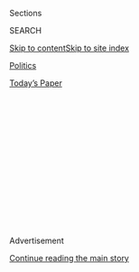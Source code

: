 <div id="app">

<div>

<div>

<div>

<div class="NYTAppHideMasthead css-1q2w90k e1suatyy0">

<div class="section css-ui9rw0 e1suatyy2">

<div class="css-eph4ug er09x8g0">

<div class="css-6n7j50">

</div>

<span class="css-1dv1kvn">Sections</span>

<div class="css-10488qs">

<span class="css-1dv1kvn">SEARCH</span>

</div>

[Skip to content](#site-content)[Skip to site
index](#site-index)

</div>

<div id="masthead-section-label" class="css-1wr3we4 eaxe0e00">

[Politics](https://www.nytimes.com/section/politics)

</div>

<div class="css-10698na e1huz5gh0">

</div>

</div>

<div id="masthead-bar-one" class="section hasLinks css-15hmgas e1csuq9d3">

<div class="css-uqyvli e1csuq9d0">

</div>

<div class="css-1uqjmks e1csuq9d1">

</div>

<div class="css-9e9ivx">

[](https://myaccount.nytimes.com/auth/login?response_type=cookie&client_id=vi)

</div>

<div class="css-1bvtpon e1csuq9d2">

[Today’s
Paper](https://www.nytimes.com/section/todayspaper)

</div>

</div>

</div>

</div>

<div data-aria-hidden="false">

<div id="site-content" data-role="main">

<div>

<div class="css-1aor85t" style="opacity:0.000000001;z-index:-1;visibility:hidden">

<div class="css-1hqnpie">

<div class="css-epjblv">

<span class="css-17xtcya">[Politics](/section/politics)</span><span class="css-x15j1o">|</span><span class="css-fwqvlz">Pentagon
Sidesteps Trump to Ban the Confederate
Flag</span>

</div>

<div class="css-k008qs">

<div class="css-1iwv8en">

<span class="css-18z7m18"></span>

<div>

</div>

</div>

<span class="css-1n6z4y">https://nyti.ms/32tZD8I</span>

<div class="css-1705lsu">

<div class="css-4xjgmj">

<div class="css-4skfbu" data-role="toolbar" data-aria-label="Social Media Share buttons, Save button, and Comments Panel with current comment count" data-testid="share-tools">

  - 
  - 
  - 
  - 
    
    <div class="css-6n7j50">
    
    </div>

  - 
  - 

</div>

</div>

</div>

</div>

</div>

</div>

<div id="NYT_TOP_BANNER_REGION" class="css-13pd83m">

</div>

<div id="top-wrapper" class="css-1sy8kpn">

<div id="top-slug" class="css-l9onyx">

Advertisement

</div>

[Continue reading the main
story](#after-top)

<div class="ad top-wrapper" style="text-align:center;height:100%;display:block;min-height:250px">

<div id="top" class="place-ad" data-position="top" data-size-key="top">

</div>

</div>

<div id="after-top">

</div>

</div>

<div>

<div id="sponsor-wrapper" class="css-1hyfx7x">

<div id="sponsor-slug" class="css-19vbshk">

Supported by

</div>

[Continue reading the main
story](#after-sponsor)

<div id="sponsor" class="ad sponsor-wrapper" style="text-align:center;height:100%;display:block">

</div>

<div id="after-sponsor">

</div>

</div>

<div class="css-186x18t">

</div>

<div class="css-1vkm6nb ehdk2mb0">

# Pentagon Sidesteps Trump to Ban the Confederate Flag

</div>

The defense secretary lists the types of flags that are allowed to
appear on bases worldwide. That flag does not fit.

<div class="css-79elbk" data-testid="photoviewer-wrapper">

<div class="css-z3e15g" data-testid="photoviewer-wrapper-hidden">

</div>

<div class="css-1a48zt4 ehw59r15" data-testid="photoviewer-children">

![<span class="css-16f3y1r e13ogyst0" data-aria-hidden="true">Defense
Secretary Mark T. Esper’s memo goes after the many American soldiers,
Marines and airmen who display Confederate flags and other symbols in
their barracks and in parking lots on military
installations.</span><span class="css-cnj6d5 e1z0qqy90" itemprop="copyrightHolder"><span class="css-1ly73wi e1tej78p0">Credit...</span><span><span>Pool
photo by Greg
Nash</span></span></span>](https://static01.nyt.com/images/2020/07/17/us/politics/17dc-military/merlin_174401388_dcce9b5b-fed3-4c62-b8b5-3fd0a0a219db-articleLarge.jpg?quality=75&auto=webp&disable=upscale)

</div>

</div>

<div class="css-18e8msd">

<div class="css-vp77d3 epjyd6m0">

<div class="css-hus3qt ey68jwv0" data-aria-hidden="true">

[![Helene
Cooper](https://static01.nyt.com/images/2018/08/24/multimedia/author-helene-cooper/author-helene-cooper-thumbLarge.png
"Helene Cooper")](https://www.nytimes.com/by/helene-cooper)

</div>

<div class="css-1baulvz">

By [<span class="css-1baulvz last-byline" itemprop="name">Helene
Cooper</span>](https://www.nytimes.com/by/helene-cooper)

</div>

</div>

  - 
    
    <div class="css-ld3wwf e16638kd2">
    
    July 17,
    2020
    
    </div>

  - 
    
    <div class="css-4xjgmj">
    
    <div class="css-d8bdto" data-role="toolbar" data-aria-label="Social Media Share buttons, Save button, and Comments Panel with current comment count" data-testid="share-tools">
    
      - 
      - 
      - 
      - 
        
        <div class="css-6n7j50">
        
        </div>
    
      - 
      - 
    
    </div>
    
    </div>

</div>

</div>

<div class="section meteredContent css-1r7ky0e" name="articleBody" itemprop="articleBody">

<div class="css-1fanzo5 StoryBodyCompanionColumn">

<div class="css-53u6y8">

WASHINGTON — The Pentagon, without once mentioning the word
“Confederate,” announced a policy on Friday that essentially banned
displays of the Confederate flag on military installations around the
world.

In a carefully worded memo that Defense Department officials said they
hoped would avoid igniting another [defense of the flag from President
Trump](https://www.nytimes.com/2020/07/06/us/politics/trump-bubba-wallace-nascar.html),
Defense Secretary Mark T. Esper issued guidance that listed the types of
flags that could be displayed on military installations — in barracks,
on cars and on signs.

According to the guidance, appropriate flags include those of American
states and territories, military services and other countries that are
allies of the United States. The guidance never specifically says that
Confederate flags are banned, but they do not fit in any of the approved
categories — and any such flags are prohibited.

“Problem solved — we hope,” one Defense Department official said on
Friday, speaking on the condition of anonymity so as not to anger Mr.
Trump.

</div>

</div>

<div class="css-1fanzo5 StoryBodyCompanionColumn">

<div class="css-53u6y8">

That senior military leaders are contorting themselves to such an extent
shows the gap that has developed between the White House and the
[movement for racial
justice](https://www.nytimes.com/2020/06/07/us/unrest-protests-minneapolis-ending.html)
that has swept across the country since the killing of George Floyd
while in police custody in May in Minneapolis. As protests ignited,
senior Defense Department officials began grappling with the legacy of
racism in the military.

Gen. Mark A. Milley, the chairman of the Joint Chiefs of Staff, said
last week at a House hearing that the Pentagon needed to take “a hard
look” at changing the names of Army bases honoring Confederate officers
who had fought against the Union during the Civil War, explicitly laying
out a course that [diverges from his commander in
chief](https://www.nytimes.com/2020/06/10/us/politics/trump-rejects-renaming-military-bases.html).

Ten Army bases that [honor Confederate
generals](https://www.nytimes.com/2020/06/11/us/military-bases-confederates.html)
who fought to defend the slaveholding South have been the focus of a
growing movement for change. Mr. Trump, for his part, has sided with
those who want symbols of the Confederacy to remain in place.

“The United States of America trained and deployed our HEROES on these
Hallowed Grounds, and won two World Wars,” [Mr. Trump
wrote](https://twitter.com/realDonaldTrump/status/1270787974880526337)
in [a
string](https://twitter.com/realDonaldTrump/status/1270787975719391233)
of [Twitter
posts](https://twitter.com/realDonaldTrump/status/1270787978626052096).
“Therefore, my Administration will not even consider the renaming of
these Magnificent and Fabled Military Installations. Our history as the
Greatest Nation in the World will not be tampered with. Respect our
Military\!”

In the hearing, General Milley echoed senior military leaders who also
wanted to remove the [Confederate symbols and base
names](https://www.nytimes.com/2020/07/20/us/politics/congress-trump-confederate-base-names.html).
“There is no place in our armed forces for manifestations or symbols of
racism, bias or discrimination,” he said.

</div>

</div>

<div class="css-1fanzo5 StoryBodyCompanionColumn">

<div class="css-53u6y8">

Mr. Esper’s memo on Friday did not address the issue of bases named
after Confederate generals; one senior military official said this week
that the Pentagon would wait until after the November election before
further raising the issue. But the memo goes after the many American
soldiers, Marines and airmen who display Confederate flags and other
symbols in their barracks and in parking lots on military installations.

“Flags are powerful symbols, particularly in the military community for
whom flags embody common mission, common histories, and the special,
timeless bond of warriors,” Mr. Esper said in his memo, before quoting
former Justice John Paul Stevens that the United States flag “is a
symbol of freedom, of equal opportunity, of religious tolerance, and of
good will for other peoples who share our aspirations.”

Mr. Esper added in his memo that “the flags we fly must accord with the
military imperatives of good order and discipline, treating all our
people with dignity and respect, and rejecting divisive symbols.”

A Defense Department official said that the new directive meant that
Black Lives Matter and L.G.B.T.Q. flags would not be allowed, either.
The ban applies to public and shared spaces; troops and military
officials can display Confederate flags in areas deemed private and
personal, like lockers and single rooms.

“It’s absolutely outrageous that Defense Secretary Mark Esper would ban
the Pride flag — the very symbol of inclusion and diversity,” said
Jennifer Dane, the interim executive director of the advocacy group
Modern Military Association of America. “In what universe is it OK to
turn an opportunity to ban a racist symbol like the Confederate flag
into an opportunity to ban the symbol of diversity? This decision sends
an alarming message to L.G.B.T.Q. service members, their families, and
future recruits.”

Next week, senators will continue their own bipartisan push to strip
military bases of Confederate symbols, advancing an amendment to the
annual defense bill spearheaded by Senator Elizabeth Warren, Democrat of
Massachusetts, that would require the Pentagon to eliminate [Confederate
names, monuments or
symbols](https://www.nytimes.com/2020/06/11/us/politics/senate-confederate-names-military-bases.html)
from military assets in three years. The House is expected to press
ahead on a similar measure as lawmakers consider their version of the
military policy legislation.

Top Republican leaders in Congress have indicated they would broadly
support such measures. Senator Mitch McConnell, Republican of Kentucky
and the majority leader, said this week in an interview [with The Wall
Street
Journal](https://slack-redir.net/link?url=https%3A%2F%2Fwww.wsj.com%2Farticles%2Fmitch-mcconnell-signals-limits-on-race-related-policy-changes-11594733555)
that he would not block the effort to rename the bases despite Mr.
Trump’s pledge to veto the broader defense bill if Ms. Warren’s
amendment was included. Representative Kevin McCarthy, Republican of
California and the House minority leader, told reporters last month that
he was “not opposed” to renaming the bases.

</div>

</div>

<div class="css-1fanzo5 StoryBodyCompanionColumn">

<div class="css-53u6y8">

The Marine Corps this year banned the Confederate flag, and the Army was
moving to do the same until Mr. Esper intervened, saying that he wanted
to issue uniform guidance across all services.

Catie Edmondson contributed reporting.

</div>

</div>

<div>

</div>

</div>

<div>

</div>

<div>

</div>

<div>

</div>

<div>

<div id="bottom-wrapper" class="css-1ede5it">

<div id="bottom-slug" class="css-l9onyx">

Advertisement

</div>

[Continue reading the main
story](#after-bottom)

<div id="bottom" class="ad bottom-wrapper" style="text-align:center;height:100%;display:block;min-height:90px">

</div>

<div id="after-bottom">

</div>

</div>

</div>

</div>

</div>

## Site Index

<div>

</div>

## Site Information Navigation

  - [© <span>2020</span> <span>The New York Times
    Company</span>](https://help.nytimes.com/hc/en-us/articles/115014792127-Copyright-notice)

<!-- end list -->

  - [NYTCo](https://www.nytco.com/)
  - [Contact
    Us](https://help.nytimes.com/hc/en-us/articles/115015385887-Contact-Us)
  - [Work with us](https://www.nytco.com/careers/)
  - [Advertise](https://nytmediakit.com/)
  - [T Brand Studio](http://www.tbrandstudio.com/)
  - [Your Ad
    Choices](https://www.nytimes.com/privacy/cookie-policy#how-do-i-manage-trackers)
  - [Privacy](https://www.nytimes.com/privacy)
  - [Terms of
    Service](https://help.nytimes.com/hc/en-us/articles/115014893428-Terms-of-service)
  - [Terms of
    Sale](https://help.nytimes.com/hc/en-us/articles/115014893968-Terms-of-sale)
  - [Site
    Map](https://spiderbites.nytimes.com)
  - [Help](https://help.nytimes.com/hc/en-us)
  - [Subscriptions](https://www.nytimes.com/subscription?campaignId=37WXW)

</div>

</div>

</div>

</div>
